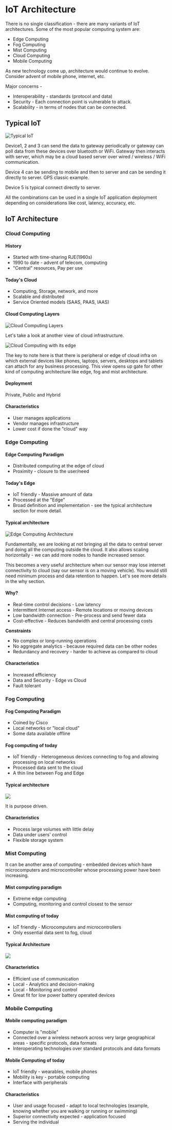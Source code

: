 # IoT Architecture

There is no single classification - there are many variants of IoT architectures. Some of the most popular computing system are:
* Edge Computing
* Fog Computing
* Mist Computing
* Cloud Computing
* Mobile Computing

As new technology come up, architecture would continue to evolve. Consider advent of mobile phone, internet, etc.

Major concerns - 
* Interoperability - standards (protocol and data)
* Security - Each connection point is vulnerable to attack.
* Scalability - in terms of nodes that can be connected.

## Typical IoT
![Typical IoT](images/typical-iot.png)

Device1, 2 and 3 can send the data to gateway periodically or gateway can poll data from these devices over bluetooth or WiFi. Gateway then interacts with server, which may be a cloud based server over wired / wireless / WiFi communication.

Device 4 can be sending to mobile and then to server and can be sending it directly to server. GPS classic example.

Device 5 is typical connect directly to server.

All the combinations can be used in a single IoT application deployment depending on considerations like cost, latency, accuracy, etc.

## IoT Architecture

### Cloud Computing
#### History
* Started with time-sharing RJE(1960s)
* 1990 to date - advent of telecom, computing
* "Central" resources, Pay per use

#### Today's Cloud
* Computing, Storage, network, and more
* Scalable and distributed
* Service Oriented models (SAAS, PAAS, IAAS)

#### Cloud Computing Layers

![Cloud Computing Layers](images/cloud-computing-basic.png)

Let's take a look at another view of cloud infrastructure.

![Cloud Computing with its edge](images/cloud-with-edge.png)

The key to note here is that there is peripheral or edge of cloud infra on which external devices like phones, laptops, servers, desktops and tablets can attach for any business processing. This view opens up gate for other kind of computing architecture like edge, fog and mist architecture.

#### Deployment
Private, Public and Hybrid

#### Characteristics
* User manages applications
* Vendor manages infrastructure
* Lower cost if done the "cloud" way

 
### Edge Computing

#### Edge Computing Paradigm
* Distributed computing at the edge of cloud
* Proximity - closure to the user/need

#### Today's Edge
* IoT friendly - Massive amount of data
* Processed at the "Edge"
* Broad definition and implementation - see the typical architecture section for more detail.

#### Typical architecture

![Edge Computing Architecture](images/edge-clouding.png)

Fundamentally, we are looking at not bringing all the data to central server and doing all the computing outside the cloud. It also allows scaling horizontally - we can add more nodes to handle increased sensor.

This becomes a very useful architecture when our sensor may lose internet connectivity to cloud (say our sensor is on a moving vehicle). You would still need minimum process and data retention to happen. Let's see more details in the why section.

#### Why?
* Real-time control decisions - Low latency
* Intermittent Internet access - Remote locations or moving devices
* Low bandwidth connection - Pre-process and send fewer data
* Cost-effective - Reduces bandwidth and central processing costs

**Constraints**

* No complex or long-running operations
* No aggregate analytics - because required data can be other nodes
* Redundancy and recovery - harder to achieve as compared to cloud

#### Characteristics
* Increased efficiency
* Data and Security - Edge vs Cloud
* Fault tolerant


### Fog Computing

#### Fog Computing Paradigm
* Coined by Cisco
* Local networks or "local cloud"
* Some data available offline

#### Fog computing of today
* IoT friendly - Heterogeneous devices connecting to fog and allowing processing on local networks
* Processed data sent to the cloud
* A thin line between Fog and Edge

#### Typical architecture

![](images/fog-typical-architecture.png)

It is purpose driven.

#### Characteristics
* Process large volumes with little delay
* Data under users' control
* Flexible storage system

### Mist Computing
It can be another area of computing - embedded devices which have microcomputers and microcontroller whose processing power have been increasing.

#### Mist computing paradigm
* Extreme edge computing
* Computing, monitoring and control closest to the sensor

#### Mist computing of today
* IoT friendly - Microcomputers and microcontrollers
* Only essential data sent to fog, cloud

#### Typical Architecture

![](images/mist-computing.png)

#### Characteristics
* Efficient use of communication
* Local - Analytics and decision-making
* Local - Monitoring and control
* Great fit for low power battery operated devices

### Mobile Computing

#### Mobile computing paradigm
* Computer is "mobile"
* Connected over a wireless network across very large geographical areas - specific protocols, data formats
* Interoperating technologies over standard protocols and data formats

#### Mobile Computing of today
* IoT friendly - wearables, mobile phones
* Mobility is key - portable computing
* Interface with peripherals

#### Characteristics
* User and usage focused - adapt to local technologies (example, knowing whether you are walking or running or swimming)
* Superior connectivity expected - application focused
* Serving the individual